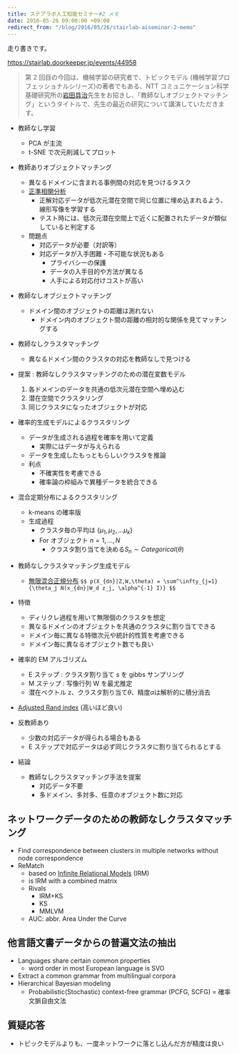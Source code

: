 ```yaml
---
title: ステアラボ人工知能セミナー#2 メモ
date: 2016-05-26 09:00:00 +09:00
redirect_from: "/blog/2016/05/26/stairlab-aiseminar-2-memo"
---
```


走り書きです。

<https://stairlab.doorkeeper.jp/events/44958>

> 第 2 回目の今回は、機械学習の研究者で、トピックモデル (機械学習プロフェッショナルシリーズ)の著者でもある、NTT コミュニケーション科学基礎研究所の[岩田具治](http://www.kecl.ntt.co.jp/as/members/iwata/index-j.html)先生をお招きし、「教師なしオブジェクトマッチング」というタイトルで、先生の最近の研究について講演していただきます。

- 教師なし学習

  - PCA が主流
  - t-SNE で次元削減してプロット

- 教師ありオブジェクトマッチング

  - 異なるドメインに含まれる事例間の対応を見つけるタスク
  - [正準相関分析](http://ibisforest.org/index.php?正準相関分析)
    - 正解対応データが低次元潜在空間で同じ位置に埋め込まれるよう、線形写像を学習する
    - テスト時には、低次元潜在空間上で近くに配置されたデータが類似していると判定する
  - 問題点
    - 対応データが必要（対訳等）
    - 対応データが入手困難・不可能な状況もある
      - プライバシーの保護
      - データの入手目的や方法が異なる
      - 人手による対応付けコストが高い

- 教師なしオブジェクトマッチング

  - ドメイン間のオブジェクトの距離は測れない
    - ドメイン内のオブジェクト間の距離の相対的な関係を見てマッチングする

- 教師なしクラスタマッチング

  - 異なるドメイン間のクラスタの対応を教師なしで見つける

- 提案 : 教師なしクラスタマッチングのための潜在変数モデル

  1.  各ドメインのデータを共通の低次元潜在空間へ埋め込む
  2.  潜在空間でクラスタリング
  3.  同じクラスタになったオブジェクトが対応

- 確率的生成モデルによるクラスタリング

  - データが生成される過程を確率を用いて定義
    - 実際にはデータが与えられる
  - データを生成したもっともらしいクラスタを推論
  - 利点
    - 不確実性を考慮できる
    - 確率論の枠組みで異種データを統合できる

- 混合定期分布によるクラスタリング

  - k-means の確率版
  - 生成過程
    - クラスタ毎の平均は $\{\mu_1, \mu_2, … \mu_k\}$
    - For オブジェクト $n = 1, …, N$
      - クラスタ割り当てを決める$S_n \sim Categorical(\theta)$

- 教師なしクラスタマッチング生成モデル

  - [無限混合正規分布](http://www.nejicolab.com/akip/?p=160)
    `$$ p(X_{dn}|Z,W,\theta) = \sum^\infty_{j=1}{\theta_j N(x_{dn}|W_d z_j, \alpha^{-1} I)} $$`

- 特徴
  - ディリクレ過程を用いて無限個のクラスタを想定
  - 異なるドメインのオブジェクトを共通のクラスタに割り当てできる
  - ドメイン毎に異なる特徴次元や統計的性質を考慮できる
  - ドメイン毎に異なるオブジェクト数でも良い
- 確率的 EM アルゴリズム
  - E ステップ : クラスタ割り当て s を gibbs サンプリング
  - M ステップ : 写像行列 W を最尤推定
  - 潜在ベクトル z、クラスタ割り当て$\theta$、精度$\alpha$は解析的に積分消去
- [Adjusted Rand index](http://y-uti.hatenablog.jp/entry/2014/01/19/133936) (高いほど良い)
- 反教師あり
  - 少数の対応データが得られる場合もある
  - E ステップで対応データは必ず同じクラスタに割り当てられるとする
- 結論
  - 教師なしクラスタマッチング手法を提案
    - 対応データ不要
    - 多ドメイン、多対多、任意のオブジェクト数に対応

## ネットワークデータのための教師なしクラスタマッチング

- Find correspondence between clusters in multiple networks without node correspondence
- ReMatch
  - based on [Infinite Relational Models](http://qiita.com/takuti/items/8faf0e686cfbe68c2dfa) (IRM)
  - is IRM with a combined matrix
  - Rivals
    - IRM+KS
    - KS
    - MMLVM
  - AUC: abbr. Area Under the Curve

## 他言語文書データからの普遍文法の抽出

- Languages share certain common properties
  - word order in most European language is SVO
- Extract a common grammar from multilingual corpora
- Hierarchical Bayesian modeling
  - Probabilistic(Stochastic) context-free grammar (PCFG, SCFG) = 確率文脈自由文法

## 質疑応答

- トピックモデルよりも、一度ネットワークに落とし込んだ方が精度は良い
